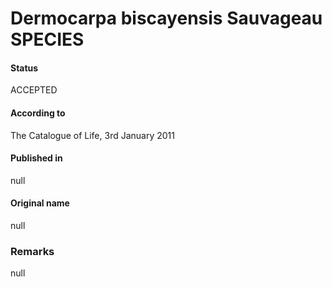 # Dermocarpa biscayensis Sauvageau SPECIES

#### Status
ACCEPTED

#### According to
The Catalogue of Life, 3rd January 2011

#### Published in
null

#### Original name
null

### Remarks
null